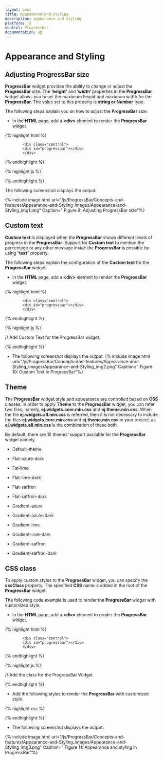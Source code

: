 ```yaml
---
layout: post
title: Appearance-and-Styling
description: appearance and styling
platform: js
control: ProgressBar
documentation: ug
---
```


# Appearance and Styling

## Adjusting ProgressBar size

**ProgressBar** widget provides the ability to change or adjust the **ProgressBar** size. The ‘**height’** and ‘**width’** properties in the **ProgressBar** widget allows you to set the maximum height and maximum width for the **ProgressBar**. The value set to this property is **string or Number** type.

The following steps explain you on how to adjust the **ProgressBar** size.

* In the **HTML** page, add a **&lt;div&gt;** element to render the **ProgressBar** widget

{% highlight html %}

            <div class="control">
            <div id="progressbar"></div>
            </div>

{% endhighlight %}

{% highlight js %}


<script type="text/javascript">
    $(function () {
//Declaration.
        $("#progressbar").ejProgressBar({
            value: 50,
            width: "400px",
            height: "40px"
        });
        var progress = $("#progressbar").data("ejProgressBar");
        progress.setModel({ text: progress.getValue() + " %" });

    });
</script>

{% endhighlight %}

The following screenshot displays the output.

{% include image.html url="/js/ProgressBar/Concepts-and-features/Appearance-and-Styling_images/Appearance-and-Styling_img1.png" Caption=" Figure 9: Adjusting ProgressBar size"%}

## Custom text

**Custom text** is displayed when the **ProgressBar** shows different levels of progress in the **ProgressBar**. Support for **Custom text** to mention the percentage or any other message inside the **ProgressBar** is possible by using “**text**” property.

The following steps explain the configuration of the **Custom text** for the **ProgressBar** widget.

*   In the **HTML** page, add a **&lt;div&gt;** element to render the **ProgressBar** widget.

{% highlight html %}


            <div class="control">
            <div id="progressbar"></div>
            </div>

{% endhighlight %}

{% highlight js %}


// Add Custom Text for the ProgressBar widget.
<script type="text/javascript">
    $(function () {
//Declaration.
        $("#progressbar").ejProgressBar({
            text: "loading",
            value: 35,
            height: 20,
            width: 500
        });
    });
</script>

{% endhighlight %}

* The following screenshot displays the output.       {% include image.html url="/js/ProgressBar/Concepts-and-features/Appearance-and-Styling_images/Appearance-and-Styling_img2.png" Caption="    Figure 10: Custom Text in ProgressBar"%}

## Theme

The **ProgressBar** widget style and appearance are controlled based on **CSS** classes. In order to apply **Theme** to the **ProgressBar** widget, you can refer two files, namely, **ej.widgets.core.min.css** and **ej.theme.min.css**. When the file **ej.widgets.all.min.css** is referred, then it is not necessary to include the files **ej.widgets.core.min.css** and **ej.theme.min.css** in your project, as **ej.widgets.all.min.css** is the combination of these both. 

By default, there are 12 themes’ support available for the **ProgressBar** widget namely,

* Default-theme

* Flat-azure-dark

* Fat-lime

* Flat-lime-dark

* Flat-saffron

* Flat-saffron-dark

* Gradient-azure

* Gradient-azure-dark

* Gradient-lime

* Gradient-lime-dark

* Gradient-saffron

* Gradient-saffron-dark

## CSS class

To apply custom styles to the **ProgressBar** widget, you can specify the **cssClass** property. The specified **CSS** name is added in the root of the **ProgressBar** widget.

The following code example is used to render the **ProgressBar** widget with customized style.

* In the **HTML** page, add a **&lt;div&gt;** element to render the **ProgressBar** widget.



{% highlight html %}

            <div class="control">
            <div id="progressbar"></div>
            </div>

{% endhighlight %}

{% highlight js %}


// Add the class for the ProgressBar Widget.
<script type="text/javascript">

    $(function () {
//Declaration.
        $("#progressbar").ejProgressBar({
            cssClass: 'custom',
            value: 70,
            height: 20,
            width: 500
        });
        var progress = $("#progressbar").data("ejProgressBar");
        progress.setModel({ text: progress.getValue() + "%" });
    });	
</script>

{% endhighlight %}

* Add the following styles to render the **ProgressBar** with customized style.

{% highlight css %}


<style type="text/css">
    .custom .e-progress {
      background-color:gray;
    }

</style>


{% endhighlight %}



* The following screenshot displays the output.

{% include image.html url="/js/ProgressBar/Concepts-and-features/Appearance-and-Styling_images/Appearance-and-Styling_img3.png" Caption="      Figure 11: Appearance and styling in ProgressBar"%}

